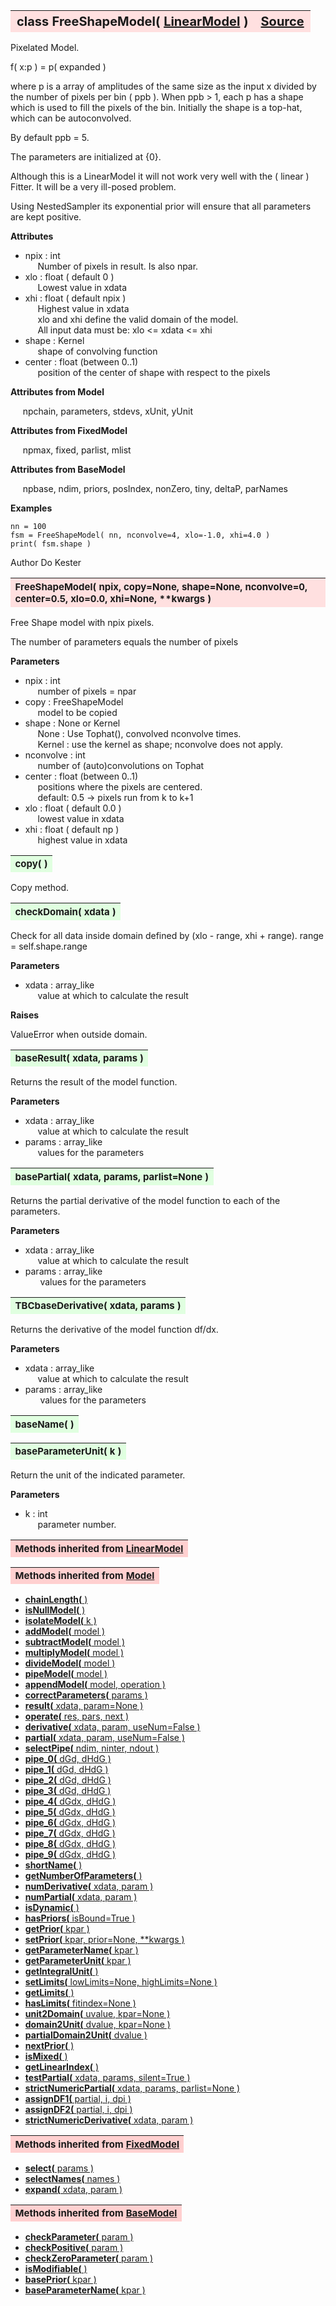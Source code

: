 ---
---
<br><br>

<a name="FreeShapeModel"></a>
<table><thead style="background-color:#FFE0E0; width:100%; font-size:20px"><tr><th style="text-align:left">
<strong>class FreeShapeModel(</strong> <a href="./LinearModel.html">LinearModel</a> )</th><th style="text-align:right"><a href=https://github.com/dokester/BayesicFitting/blob/master/BayesicFitting/source/FreeShapeModel.py target=_blank>Source</a></th></tr></thead></table>
<p>

Pixelated Model.

f( x:p ) = p( expanded )

where p is a array of amplitudes of the same size as the input x divided by
the number of pixels per bin ( ppb ). When ppb > 1, each p has a shape which
is used to fill the pixels of the bin. Initially the shape is a top-hat,
which can be autoconvolved.

By default ppb = 5.

The parameters are initialized at {0}.

Although this is a LinearModel it will not work very well with the ( linear )
Fitter. It will be a very ill-posed problem.

Using NestedSampler its exponential prior will ensure that all
parameters are kept positive.

<b>Attributes</b>

* npix  :  int<br>
&nbsp;&nbsp;&nbsp;&nbsp; Number of pixels in result. Is also npar.<br>
* xlo  :  float ( default 0 )<br>
&nbsp;&nbsp;&nbsp;&nbsp; Lowest value in xdata<br>
* xhi  :  float ( default npix )<br>
&nbsp;&nbsp;&nbsp;&nbsp; Highest value in xdata<br>
&nbsp;&nbsp;&nbsp;&nbsp; xlo and xhi define the valid domain of the model.<br>
&nbsp;&nbsp;&nbsp;&nbsp; All input data must be: xlo <= xdata <= xhi<br>
* shape  :  Kernel<br>
&nbsp;&nbsp;&nbsp;&nbsp; shape of convolving function<br>
* center  :  float (between 0..1)<br>
&nbsp;&nbsp;&nbsp;&nbsp; position of the center of shape with respect to the pixels<br>

<b>Attributes from Model</b>

&nbsp;&nbsp;&nbsp;&nbsp; npchain, parameters, stdevs, xUnit, yUnit<br>

<b>Attributes from FixedModel</b>

&nbsp;&nbsp;&nbsp;&nbsp; npmax, fixed, parlist, mlist<br>

<b>Attributes from BaseModel</b>

&nbsp;&nbsp;&nbsp;&nbsp; npbase, ndim, priors, posIndex, nonZero, tiny, deltaP, parNames<br>

<b>Examples</b>

    nn = 100
    fsm = FreeShapeModel( nn, nconvolve=4, xlo=-1.0, xhi=4.0 )
    print( fsm.shape )

Author       Do Kester


<a name="FreeShapeModel"></a>
<table><thead style="background-color:#FFE0E0; width:100%; font-size:15px"><tr><th style="text-align:left">
<strong>FreeShapeModel(</strong> npix, copy=None, shape=None, nconvolve=0,
 center=0.5, xlo=0.0, xhi=None, **kwargs )
</th></tr></thead></table>
<p>

Free Shape model with npix pixels.

The number of parameters equals the number of pixels

<b>Parameters</b>

* npix  :  int<br>
&nbsp;&nbsp;&nbsp;&nbsp; number of pixels = npar<br>
* copy  :  FreeShapeModel<br>
&nbsp;&nbsp;&nbsp;&nbsp; model to be copied<br>
* shape  :  None or Kernel<br>
&nbsp;&nbsp;&nbsp;&nbsp; None : Use Tophat(), convolved nconvolve times.<br>
&nbsp;&nbsp;&nbsp;&nbsp; Kernel : use the kernel as shape; nconvolve does not apply.<br>
* nconvolve  :  int<br>
&nbsp;&nbsp;&nbsp;&nbsp; number of (auto)convolutions on Tophat<br>
* center  :  float (between 0..1)<br>
&nbsp;&nbsp;&nbsp;&nbsp; positions where the pixels are centered.<br>
&nbsp;&nbsp;&nbsp;&nbsp; default: 0.5 -> pixels run from k to k+1<br>
* xlo  :  float ( default 0.0 )<br>
&nbsp;&nbsp;&nbsp;&nbsp; lowest value in xdata<br>
* xhi  :  float ( default np )<br>
&nbsp;&nbsp;&nbsp;&nbsp; highest value in xdata<br>


<a name="copy"></a>
<table><thead style="background-color:#E0FFE0; width:100%; font-size:15px"><tr><th style="text-align:left">
<strong>copy(</strong> )
</th></tr></thead></table>
<p>
Copy method. 

<a name="checkDomain"></a>
<table><thead style="background-color:#E0FFE0; width:100%; font-size:15px"><tr><th style="text-align:left">
<strong>checkDomain(</strong> xdata ) 
</th></tr></thead></table>
<p>

Check for all data inside domain defined by (xlo - range, xhi + range).
range = self.shape.range

<b>Parameters</b>

* xdata  :  array_like<br>
&nbsp;&nbsp;&nbsp;&nbsp; value at which to calculate the result<br>

<b>Raises</b>

ValueError when outside domain.

<a name="baseResult"></a>
<table><thead style="background-color:#E0FFE0; width:100%; font-size:15px"><tr><th style="text-align:left">
<strong>baseResult(</strong> xdata, params )
</th></tr></thead></table>
<p>

Returns the result of the model function.

<b>Parameters</b>

* xdata  :  array_like<br>
&nbsp;&nbsp;&nbsp;&nbsp; value at which to calculate the result<br>
* params  :  array_like<br>
&nbsp;&nbsp;&nbsp;&nbsp; values for the parameters<br>


<a name="basePartial"></a>
<table><thead style="background-color:#E0FFE0; width:100%; font-size:15px"><tr><th style="text-align:left">
<strong>basePartial(</strong> xdata, params, parlist=None ) 
</th></tr></thead></table>
<p>

Returns the partial derivative of the model function to
each of the parameters.

<b>Parameters</b>

* xdata  :  array_like<br>
&nbsp;&nbsp;&nbsp;&nbsp; value at which to calculate the result<br>
* params  :  array_like<br>
&nbsp;&nbsp;&nbsp;&nbsp;&nbsp; values for the parameters<br>


<a name="TBCbaseDerivative"></a>
<table><thead style="background-color:#E0FFE0; width:100%; font-size:15px"><tr><th style="text-align:left">
<strong>TBCbaseDerivative(</strong> xdata, params )
</th></tr></thead></table>
<p>

Returns the derivative of the model function df/dx.

<b>Parameters</b>

* xdata  :  array_like<br>
&nbsp;&nbsp;&nbsp;&nbsp; value at which to calculate the result<br>
* params  :  array_like<br>
&nbsp;&nbsp;&nbsp;&nbsp;&nbsp; values for the parameters<br>


<a name="baseName"></a>
<table><thead style="background-color:#E0FFE0; width:100%; font-size:15px"><tr><th style="text-align:left">
<strong>baseName(</strong> )
</th></tr></thead></table>
<p>
<a name="baseParameterUnit"></a>
<table><thead style="background-color:#E0FFE0; width:100%; font-size:15px"><tr><th style="text-align:left">
<strong>baseParameterUnit(</strong> k )
</th></tr></thead></table>
<p>

Return the unit of the indicated parameter.

<b>Parameters</b>

* k  :  int<br>
&nbsp;&nbsp;&nbsp;&nbsp; parameter number.<br>


<table><thead style="background-color:#FFD0D0; width:100%; font-size:15px"><tr><th style="text-align:left">
<strong>Methods inherited from</strong> <a href="./LinearModel.html">LinearModel</a></th></tr></thead></table>




<table><thead style="background-color:#FFD0D0; width:100%; font-size:15px"><tr><th style="text-align:left">
<strong>Methods inherited from</strong> <a href="./Model.html">Model</a></th></tr></thead></table>


* [<strong>chainLength(</strong> )](./Model.md#chainLength)
* [<strong>isNullModel(</strong> ) ](./Model.md#isNullModel)
* [<strong>isolateModel(</strong> k )](./Model.md#isolateModel)
* [<strong>addModel(</strong> model )](./Model.md#addModel)
* [<strong>subtractModel(</strong> model )](./Model.md#subtractModel)
* [<strong>multiplyModel(</strong> model )](./Model.md#multiplyModel)
* [<strong>divideModel(</strong> model )](./Model.md#divideModel)
* [<strong>pipeModel(</strong> model )](./Model.md#pipeModel)
* [<strong>appendModel(</strong> model, operation )](./Model.md#appendModel)
* [<strong>correctParameters(</strong> params )](./Model.md#correctParameters)
* [<strong>result(</strong> xdata, param=None )](./Model.md#result)
* [<strong>operate(</strong> res, pars, next )](./Model.md#operate)
* [<strong>derivative(</strong> xdata, param, useNum=False )](./Model.md#derivative)
* [<strong>partial(</strong> xdata, param, useNum=False )](./Model.md#partial)
* [<strong>selectPipe(</strong> ndim, ninter, ndout ) ](./Model.md#selectPipe)
* [<strong>pipe_0(</strong> dGd, dHdG ) ](./Model.md#pipe_0)
* [<strong>pipe_1(</strong> dGd, dHdG ) ](./Model.md#pipe_1)
* [<strong>pipe_2(</strong> dGd, dHdG ) ](./Model.md#pipe_2)
* [<strong>pipe_3(</strong> dGd, dHdG ) ](./Model.md#pipe_3)
* [<strong>pipe_4(</strong> dGdx, dHdG ) ](./Model.md#pipe_4)
* [<strong>pipe_5(</strong> dGdx, dHdG ) ](./Model.md#pipe_5)
* [<strong>pipe_6(</strong> dGdx, dHdG ) ](./Model.md#pipe_6)
* [<strong>pipe_7(</strong> dGdx, dHdG ) ](./Model.md#pipe_7)
* [<strong>pipe_8(</strong> dGdx, dHdG ) ](./Model.md#pipe_8)
* [<strong>pipe_9(</strong> dGdx, dHdG ) ](./Model.md#pipe_9)
* [<strong>shortName(</strong> ) ](./Model.md#shortName)
* [<strong>getNumberOfParameters(</strong> )](./Model.md#getNumberOfParameters)
* [<strong>numDerivative(</strong> xdata, param )](./Model.md#numDerivative)
* [<strong>numPartial(</strong> xdata, param )](./Model.md#numPartial)
* [<strong>isDynamic(</strong> ) ](./Model.md#isDynamic)
* [<strong>hasPriors(</strong> isBound=True ) ](./Model.md#hasPriors)
* [<strong>getPrior(</strong> kpar )](./Model.md#getPrior)
* [<strong>setPrior(</strong> kpar, prior=None, **kwargs )](./Model.md#setPrior)
* [<strong>getParameterName(</strong> kpar )](./Model.md#getParameterName)
* [<strong>getParameterUnit(</strong> kpar )](./Model.md#getParameterUnit)
* [<strong>getIntegralUnit(</strong> )](./Model.md#getIntegralUnit)
* [<strong>setLimits(</strong> lowLimits=None, highLimits=None )](./Model.md#setLimits)
* [<strong>getLimits(</strong> ) ](./Model.md#getLimits)
* [<strong>hasLimits(</strong> fitindex=None )](./Model.md#hasLimits)
* [<strong>unit2Domain(</strong> uvalue, kpar=None )](./Model.md#unit2Domain)
* [<strong>domain2Unit(</strong> dvalue, kpar=None )](./Model.md#domain2Unit)
* [<strong>partialDomain2Unit(</strong> dvalue )](./Model.md#partialDomain2Unit)
* [<strong>nextPrior(</strong> ) ](./Model.md#nextPrior)
* [<strong>isMixed(</strong> )](./Model.md#isMixed)
* [<strong>getLinearIndex(</strong> )](./Model.md#getLinearIndex)
* [<strong>testPartial(</strong> xdata, params, silent=True )](./Model.md#testPartial)
* [<strong>strictNumericPartial(</strong> xdata, params, parlist=None ) ](./Model.md#strictNumericPartial)
* [<strong>assignDF1(</strong> partial, i, dpi ) ](./Model.md#assignDF1)
* [<strong>assignDF2(</strong> partial, i, dpi ) ](./Model.md#assignDF2)
* [<strong>strictNumericDerivative(</strong> xdata, param ) ](./Model.md#strictNumericDerivative)


<table><thead style="background-color:#FFD0D0; width:100%; font-size:15px"><tr><th style="text-align:left">
<strong>Methods inherited from</strong> <a href="./FixedModel.html">FixedModel</a></th></tr></thead></table>


* [<strong>select(</strong> params ) ](./FixedModel.md#select)
* [<strong>selectNames(</strong> names ) ](./FixedModel.md#selectNames)
* [<strong>expand(</strong> xdata, param ) ](./FixedModel.md#expand)


<table><thead style="background-color:#FFD0D0; width:100%; font-size:15px"><tr><th style="text-align:left">
<strong>Methods inherited from</strong> <a href="./BaseModel.html">BaseModel</a></th></tr></thead></table>


* [<strong>checkParameter(</strong> param ) ](./BaseModel.md#checkParameter)
* [<strong>checkPositive(</strong> param ) ](./BaseModel.md#checkPositive)
* [<strong>checkZeroParameter(</strong> param )](./BaseModel.md#checkZeroParameter)
* [<strong>isModifiable(</strong> ) ](./BaseModel.md#isModifiable)
* [<strong>basePrior(</strong> kpar ) ](./BaseModel.md#basePrior)
* [<strong>baseParameterName(</strong> kpar ) ](./BaseModel.md#baseParameterName)
